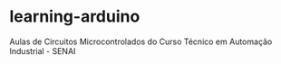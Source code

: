 # learning-arduino
Aulas de Circuitos Microcontrolados do Curso Técnico em Automação Industrial - SENAI
